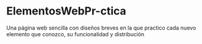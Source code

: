 # ElementosWebPr-ctica
Una página web sencilla con diseños breves en la que practico cada nuevo elemento que conozco, su funcionalidad y distribución
